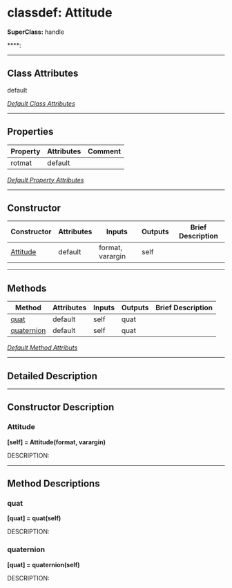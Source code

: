 # classdef: Attitude

**SuperClass:** handle

****: 

 ***

## Class Attributes

default

[*Default Class Attributes*](https://www.mathworks.com/help/matlab/matlab_oop/class-attributes.html)

 ***

## Properties

| Property | Attributes  | Comment |
| -------- | ----------- | ------- |
| rotmat | default |  |

[*Default Property Attributes*](https://www.mathworks.com/help/matlab/matlab_oop/property-attributes.html)

 ***

## Constructor

| Constructor | Attributes | Inputs | Outputs | Brief Description |
| ----------- | ---------- | ------ | ------- | ----------------- |
| [Attitude](#attitude) | default | format, varargin | self |  |


 ***

## Methods

| Method | Attributes | Inputs | Outputs | Brief Description |
| ------ | ---------- | ------ | ------- | ----------------- |
| [quat](#quat) | default | self | quat |  |
| [quaternion](#quaternion) | default | self | quat |  |


[*Default Method Attributs*](https://www.mathworks.com/help/matlab/matlab_oop/method-attributes.html)

 ***

## Detailed Description



 ***

## Constructor Description

### Attitude

**[self] = Attitude(format, varargin)**

DESCRIPTION: 

 ***

## Method Descriptions

### quat

**[quat] = quat(self)**

DESCRIPTION: 
### quaternion

**[quat] = quaternion(self)**

DESCRIPTION: 

